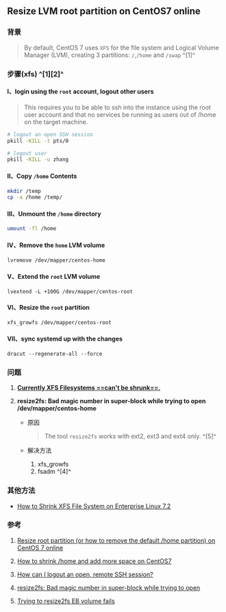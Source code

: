 ﻿## Resize LVM root partition on CentOS7 online

### 背景

> By default, CentOS 7 uses `XFS` for the file system and Logical Volume Manager (LVM), creating 3 partitions: `/`,`/home` and `/swap` ^[1]^



### 步骤(xfs) ^[1][2]^

#### I、login using the `root` account, logout other users

   > This requires you to be able to ssh into the instance using the root user account and that no services be running as users out of /home on the target machine.

```bash
# logout an open SSH session
pkill -KILL -t pts/0 

# logout user
pkill -KILL -u zhang
```



#### II、Copy `/home` Contents

```bash
mkdir /temp
cp -a /home /temp/
```



#### III、Unmount the `/home` directory

```bash
umount -fl /home
```



#### IV、Remove the `home` LVM volume

```bash
lvremove /dev/mapper/centos-home
```



#### V、Extend the `root` LVM volume

```
lvextend -L +100G /dev/mapper/centos-root
```



#### VI、Resize the `root` partition

```bash
xfs_growfs /dev/mapper/centos-root
```



#### VII、sync systemd up with the changes

```
dracut --regenerate-all --force
```





### 问题

1. [**Currently XFS Filesystems ==can't be shrunk==.**](https://xfs.org/index.php/Shrinking_Support)

2. **resize2fs: Bad magic number in super-block while trying to open /dev/mapper/centos-home**

   - 原因
   
     >  The tool `resize2fs` works with ext2, ext3 and ext4 only. ^[5]^
   - 解决方法
     1. xfs_growfs
     2. fsadm ^[4]^



### 其他方法

- [How to Shrink XFS File System on Enterprise Linux 7.2](https://logic.edchen.org/how-to-shrink-xfs-file-system-on-enterprise-linux-7-2/)



### 参考

1. [Resize root partition (or how to remove the default /home partition) on CentOS 7 online](https://gist.github.com/troyfontaine/87091bd6a5c68f45dd62ced3d12bc377)

2. [How to shrink /home and add more space on CentOS7](https://serverfault.com/questions/771921/how-to-shrink-home-and-add-more-space-on-centos7)

3. [How can I logout an open, remote SSH session?](https://superuser.com/questions/193168/how-can-i-logout-an-open-remote-ssh-session)

4. [resize2fs: Bad magic number in super-block while trying to open](https://stackoverflow.com/questions/26305376/resize2fs-bad-magic-number-in-super-block-while-trying-to-open)

5. [Trying to resize2fs EB volume fails ](https://stackoverflow.com/questions/13362910/trying-to-resize2fs-eb-volume-fails)

